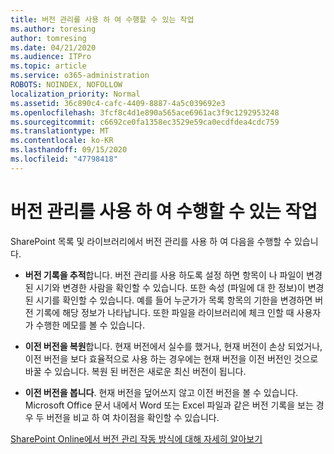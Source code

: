 ```yaml
---
title: 버전 관리를 사용 하 여 수행할 수 있는 작업
ms.author: toresing
author: tomresing
ms.date: 04/21/2020
ms.audience: ITPro
ms.topic: article
ms.service: o365-administration
ROBOTS: NOINDEX, NOFOLLOW
localization_priority: Normal
ms.assetid: 36c890c4-cafc-4409-8887-4a5c039692e3
ms.openlocfilehash: 3fcf8c4d1e890a565ace6961ac3f9c1292953248
ms.sourcegitcommit: c6692ce0fa1358ec3529e59ca0ecdfdea4cdc759
ms.translationtype: MT
ms.contentlocale: ko-KR
ms.lasthandoff: 09/15/2020
ms.locfileid: "47798418"
---
```

# <a name="what-can-i-do-with-versioning"></a>버전 관리를 사용 하 여 수행할 수 있는 작업

SharePoint 목록 및 라이브러리에서 버전 관리를 사용 하 여 다음을 수행할 수 있습니다.
  
- **버전 기록을 추적**합니다. 버전 관리를 사용 하도록 설정 하면 항목이 나 파일이 변경 된 시기와 변경한 사람을 확인할 수 있습니다. 또한 속성 (파일에 대 한 정보)이 변경 된 시기를 확인할 수 있습니다. 예를 들어 누군가가 목록 항목의 기한을 변경하면 버전 기록에 해당 정보가 나타납니다. 또한 파일을 라이브러리에 체크 인할 때 사용자가 수행한 메모를 볼 수 있습니다. 
    
- **이전 버전을 복원**합니다. 현재 버전에서 실수를 했거나, 현재 버전이 손상 되었거나, 이전 버전을 보다 효율적으로 사용 하는 경우에는 현재 버전을 이전 버전인 것으로 바꿀 수 있습니다. 복원 된 버전은 새로운 최신 버전이 됩니다. 
    
- **이전 버전을 봅니다**. 현재 버전을 덮어쓰지 않고 이전 버전을 볼 수 있습니다. Microsoft Office 문서 내에서 Word 또는 Excel 파일과 같은 버전 기록을 보는 경우 두 버전을 비교 하 여 차이점을 확인할 수 있습니다. 
    
[SharePoint Online에서 버전 관리 작동 방식에 대해 자세히 알아보기](https://go.microsoft.com/fwlink/?linkid=875710)
  

